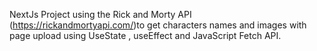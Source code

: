 NextJs Project using the Rick and Morty API (https://rickandmortyapi.com/)to get characters names and images with page upload using UseState , useEffect and JavaScript Fetch API.